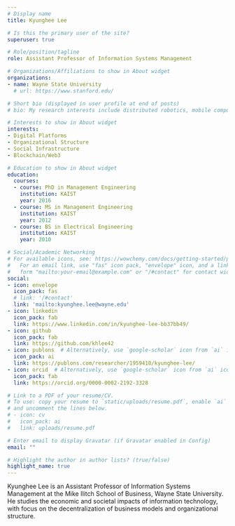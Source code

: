 ```yaml
---
# Display name
title: Kyunghee Lee

# Is this the primary user of the site?
superuser: true

# Role/position/tagline
role: Assistant Professor of Information Systems Management

# Organizations/Affiliations to show in About widget
organizations:
- name: Wayne State University
  # url: https://www.stanford.edu/

# Short bio (displayed in user profile at end of posts)
# bio: My research interests include distributed robotics, mobile computing and programmable matter.

# Interests to show in About widget
interests:
- Digital Platforms
- Organizational Structure
- Social Infrastructure
- Blockchain/Web3

# Education to show in About widget
education:
  courses:
  - course: PhD in Management Engineering
    institution: KAIST
    year: 2016
  - course: MS in Management Engineering
    institution: KAIST
    year: 2012
  - course: BS in Electrical Engineering
    institution: KAIST
    year: 2010

# Social/Academic Networking
# For available icons, see: https://wowchemy.com/docs/getting-started/page-builder/#icons
#   For an email link, use "fas" icon pack, "envelope" icon, and a link in the
#   form "mailto:your-email@example.com" or "/#contact" for contact widget.
social:
- icon: envelope
  icon_pack: fas
  # link: '/#contact'
  link: 'mailto:kyunghee.lee@wayne.edu'
- icon: linkedin
  icon_pack: fab
  link: https://www.linkedin.com/in/kyunghee-lee-bb37bb49/
- icon: github
  icon_pack: fab
  link: https://github.com/khlee42
- icon: publons  # Alternatively, use `google-scholar` icon from `ai` icon pack
  icon_pack: ai
  link: https://publons.com/researcher/1959410/kyunghee-lee/
- icon: orcid  # Alternatively, use `google-scholar` icon from `ai` icon pack
  icon_pack: fab
  link: https://orcid.org/0000-0002-2192-3328

# Link to a PDF of your resume/CV.
# To use: copy your resume to `static/uploads/resume.pdf`, enable `ai` icons in `params.toml`, 
# and uncomment the lines below.
# - icon: cv
#   icon_pack: ai
#   link: uploads/resume.pdf

# Enter email to display Gravatar (if Gravatar enabled in Config)
email: ""

# Highlight the author in author lists? (true/false)
highlight_name: true
---
```

  
Kyunghee Lee is an Assistant Professor of Information Systems Management at the Mike Ilitch School of Business, Wayne State University. He studies the economic and societal impacts of information technology, with focus on the decentralization of business models and organizational structure.
